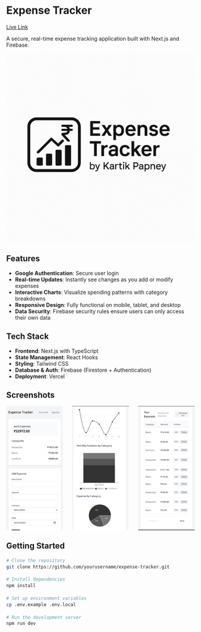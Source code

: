 # Expense Tracker

[Live Link](https://expense.kartikpapney.xyz)

A secure, real-time expense tracking application built with Next.js and Firebase.

![Expense Tracker Screenshot](./public/logo.png)

## Features

-   **Google Authentication**: Secure user login
-   **Real-time Updates**: Instantly see changes as you add or modify expenses
-   **Interactive Charts**: Visualize spending patterns with category breakdowns
-   **Responsive Design**: Fully functional on mobile, tablet, and desktop
-   **Data Security**: Firebase security rules ensure users can only access their own data

## Tech Stack

-   **Frontend**: Next.js with TypeScript
-   **State Management**: React Hooks
-   **Styling**: Tailwind CSS
-   **Database & Auth**: Firebase (Firestore + Authentication)
-   **Deployment**: Vercel

## Screenshots

<div style="display: flex; justify-content: space-between;">
  <img src="./public/mobile.png" alt="Mobile View" width="30%">
  <img src="./public/chart.png" alt="Charts View" width="30%">
  <img src="./public/expense.png" alt="Expense List" width="30%">
</div>

## Getting Started

```bash
# Clone the repository
git clone https://github.com/yourusername/expense-tracker.git

# Install dependencies
npm install

# Set up environment variables
cp .env.example .env.local

# Run the development server
npm run dev
```

